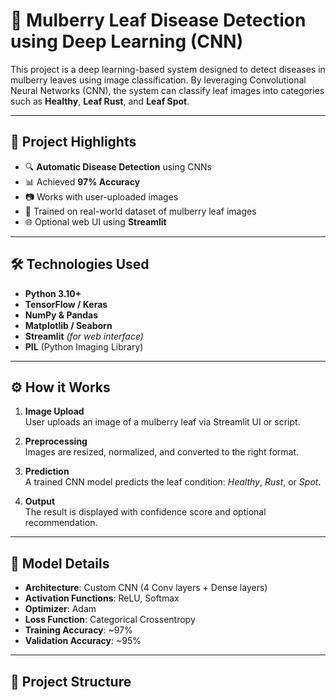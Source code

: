 # 🌿 Mulberry Leaf Disease Detection using Deep Learning (CNN)

This project is a deep learning-based system designed to detect diseases in mulberry leaves using image classification. By leveraging Convolutional Neural Networks (CNN), the system can classify leaf images into categories such as **Healthy**, **Leaf Rust**, and **Leaf Spot**.

---

## 📌 Project Highlights

- 🔍 **Automatic Disease Detection** using CNNs
- 📊 Achieved **97% Accuracy**
- 📷 Works with user-uploaded images
- 🧠 Trained on real-world dataset of mulberry leaf images
- 🌐 Optional web UI using **Streamlit**

---

## 🛠️ Technologies Used

- **Python 3.10+**
- **TensorFlow / Keras**
- **NumPy & Pandas**
- **Matplotlib / Seaborn**
- **Streamlit** *(for web interface)*
- **PIL** (Python Imaging Library)

---

## ⚙️ How it Works

1. **Image Upload**  
   User uploads an image of a mulberry leaf via Streamlit UI or script.

2. **Preprocessing**  
   Images are resized, normalized, and converted to the right format.

3. **Prediction**  
   A trained CNN model predicts the leaf condition: *Healthy*, *Rust*, or *Spot*.

4. **Output**  
   The result is displayed with confidence score and optional recommendation.

---

## 🧠 Model Details

- **Architecture**: Custom CNN (4 Conv layers + Dense layers)
- **Activation Functions**: ReLU, Softmax
- **Optimizer**: Adam
- **Loss Function**: Categorical Crossentropy
- **Training Accuracy**: ~97%
- **Validation Accuracy**: ~95%

---

## 📁 Project Structure


